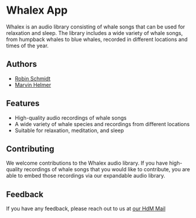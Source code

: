 
# Whalex App

Whalex is an audio library consisting of whale songs that can be used for relaxation and sleep. The library includes a wide variety of whale songs, from humpback whales to blue whales, recorded in different locations and times of the year.

## Authors

- [Robin Schmidt](https://gitlab.mi.hdm-stuttgart.de/rs141)
- [Marvin Helmer](https://gitlab.mi.hdm-stuttgart.de/mh380)

## Features

- High-quality audio recordings of whale songs
- A wide variety of whale species and recordings from different locations
- Suitable for relaxation, meditation, and sleep

## Contributing

We welcome contributions to the Whalex audio library. If you have high-quality recordings of whale songs that you would like to contribute, you are able to embed those recordings via our expandable audio library.

## Feedback

If you have any feedback, please reach out to us at [our HdM Mail](mailto:rs141@hdm-stuttgart.de)




